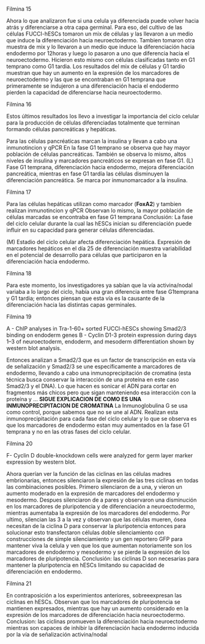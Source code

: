 Filmina 15 

Ahora lo que analizaron fue si una celula ya diferenciada puede volver hacia atrás y diferenciarse a otra capa germinal. Para eso, del cultivo de las células FUCCI-hESCs tomaron un mix de células y las llevaron a un medio que induce la diferenciación hacia neuroectodermo. 
Tambien tomaron otra muestra de mix y lo llevaron a un medio que induce la diferenciación hacia endodermo por 12horas y luego lo pasaron a uno que diferencia hacia el neuroectodermo. 
Hicieron esto mismo con células clasificadas tanto en G1 temprano como G1 tardia. Los resultados del mix de células y G1 tardio muestran que hay un aumento en la expresión de los marcadores de neuroectodermo y las que se encontraban en G1 temprana que primeramente se indujeron a una diferenciación hacia el endodermo pierden la capacidad de diferenciarse hacia neuroectodermo.

Filmina 16

Estos últimos resultados los llevo a investigar la importancia del ciclo celular para la producción de células diferenciadas totalmente que terminan formando células pancreáticas y hepáticas. 

Para las células pancréaticas marcan la insulina y llevan a cabo una inmunotincion y qPCR
En la fase G1 temprano se observa que hay mayor población de células pancreáticas. También se observa lo mismo, altos niveles de insulina y marcadores pancreáticos se expresan en fase G1.
(L) Fase G1 temprana, diferenciación hacia endodermo, mejora diferenciación pancreática, mientras en fase G1 tardía las células disminuyen la diferenciación pancreática. Se marca por inmunomarcador a la insulina. 

Filmina 17

Para las células hepáticas utilizan como marcador (**FoxA2**) y tambien realizan inmunotincion y qPCR Observan lo mismo, la mayor población de células marcadas se encontraba en fase G1 temprana
Conclusión: La fase del ciclo celular durante la cual las hESCs inician su diferenciación puede influir en su capacidad para generar células diferenciadas.

(M) Estadio del ciclo celular afecta diferenciación hepática. Expresión de marcadores hepáticos en el día 25 de diferenciación muestra variabilidad en el potencial de desarrollo para células que participaron en la diferenciación hacia endodermo.

Filmina 18

Para este momento, los investigadores ya sabían que la vía activina/nodal variaba a lo largo del ciclo, había una gran diferencia entre fase G1temprana y G1 tardia; entonces piensan que esta vía es la causante de la diferenciación hacia las distintas capas germinales.

Filmina 19

A -  ChIP analyses in Tra-1-60+ sorted FUCCI-hESCs showing Smad2/3 binding on endoderm genes
B - Cyclin D1-3 protein expression during days 1–3 of neuroectoderm, endoderm, and mesoderm differentiation shown by western blot analysis.


Entonces analizan a Smad2/3 que es un factor de transcripción en esta vía de señalización y Smad2/3 se une específicamente a marcadores de endodermo, llevando a cabo una inmunoprecipitación de cromatina (esta técnica busca conservar la interacción de una proteína en este caso Smad2/3 y el DNA). Lo que hacen es sonicar el ADN para cortar en fragmentos más chicos pero que sigan manteniendo esa interacción con la proteína y … **SIGUE EXPLICACION DE COMO ES UNA INMUNOPRECIPITACION DE CROMATINA**
La Inmunoglobulina G se usa como control, porque sabemos que no se une al ADN. Realizan esta inmunoprecipitación para cada fase del ciclo celular y lo que se observa es que los marcadores de endodermo estan muy aumentados en la fase G1 temprana y no en las otras fases del ciclo celular.

Filmina 20

F- Cyclin D double-knockdown cells were analyzed for germ layer marker expression by western blot. 

Ahora querían ver la función de las ciclinas en las células madres embrionarias, entonces silenciaron la expresión de las tres ciclinas en todas las combinaciones posibles.
Primero silenciaron de a una, y vieron un aumento moderado en la expresión de marcadores del endodermo y mesodermo. Despues silenciaron de a pares y observaron una disminución en los marcadores de pluripotencia y de diferenciación a neuroectodermo, mientras aumentaba la expresión de los marcadores del endodermo. Por ultimo, silencian las 3 a la vez y observan que las células mueren, ósea necesitan de la ciclina D para conservar la pluripotencia entonces para solucionar esto transfectaron células doble silenciamiento con construcciones de simple silenciamiento y un gen reportero GFP para mantener viva la celula y ven que los que aumentan notoriamente son los marcadores de endodermo y mesodermo y se pierde la expresión de los marcadores de pluripotencia.
 Conclusión: las ciclinas D son necesarias para mantener la pluripotencia en hESCs limitando su capacidad de diferenciación en endodermo.

Filmina 21

En contraposición a los experimientos anteriores, sobreeexpresan las ciclinas en hESCs.
Observan que los marcadores de pluripotencia se mantienen expresados, mientras que hay un aumento considerado en la expresión de los marcadores de diferenciación hacia neuroectodermo.
 Conclusion: las ciclinas promueven la diferenciación hacia neuroectodermo mientras son capaces de inhibir la diferenciación hacia endodermo inducida por la vía de señalización activina/nodal
